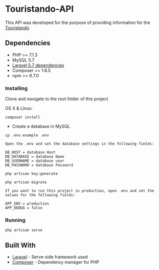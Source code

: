 # Touristando-API

This API was developed for the purpose of providing information for the [Touristando](https://github.com/MatheusCrispim/Touristando)

## Dependencies

- PHP >= 7.1.3
- MySQL 5.7 
- [Laravel 5.7 dependencies](https://laravel.com/docs/5.7/installation)
- Composer >= 1.6.5
- npm >= 6.7.0

### Installing
 
Clone and navigate to the root folder of this project

OS X & Linux:

```
composer install
```
* Create a database in MySQL
```
cp .env.example .env
```
```
Open the .env and set the database settings in the following fields:

DB_HOST = database Host
DB_DATABASE = database Name
DB_USERNAME = database user
DB_PASSWORD = database Password
```
```
php artisan key:generate
```
```
php artisan migrate
```

```
If you want to run this project in production, open .env and set the values for the following fields:

APP_ENV = production
APP_DEBUG = false 
```

### Running

```
php artisan serve
```

## Built With

* [Laravel](https://laravel.com/) - Serve-side framework used
* [Composer](https://getcomposer.org/) - Dependency manager for PHP
